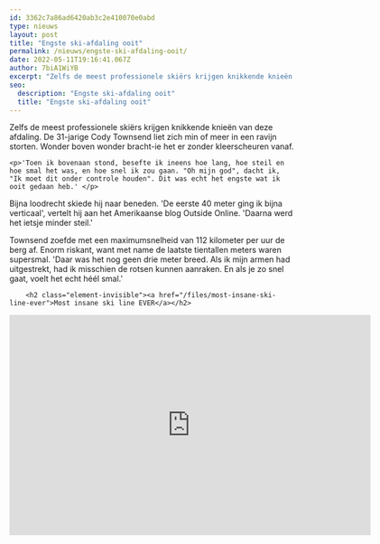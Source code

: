 ```yaml
---
id: 3362c7a86ad6420ab3c2e410070e0abd
type: nieuws
layout: post
title: "Engste ski-afdaling ooit"
permalink: /nieuws/engste-ski-afdaling-ooit/
date: 2022-05-11T19:16:41.067Z
author: 7biA1WiYB
excerpt: "Zelfs de meest professionele skiërs krijgen knikkende knieën van deze afdaling. De 31-jarige Cody Townsend liet zich min of meer in een ravijn storten. Wonder boven wonder bracht-ie het er zonder kleerscheuren vanaf.  "
seo:
  description: "Engste ski-afdaling ooit"
  title: "Engste ski-afdaling ooit"
---
```

Zelfs de meest professionele skiërs krijgen knikkende knieën van deze afdaling. De 31-jarige Cody Townsend liet zich min of meer in een ravijn storten. Wonder boven wonder bracht-ie het er zonder kleerscheuren vanaf.  

    <p>'Toen ik bovenaan stond, besefte ik ineens hoe lang, hoe steil en hoe smal het was, en hoe snel ik zou gaan. "Oh mijn god", dacht ik, "Ik moet dit onder controle houden". Dit was echt het engste wat ik ooit gedaan heb.' </p>
<p>Bijna loodrecht skiede hij naar beneden. 'De eerste 40 meter ging ik bijna verticaal', vertelt hij aan het Amerikaanse blog Outside Online. 'Daarna werd het ietsje minder steil.'</p>
<p>Townsend zoefde met een maximumsnelheid van 112 kilometer per uur de berg af. Enorm riskant, want met name de laatste tientallen meters waren supersmal. 'Daar was het nog geen drie meter breed. Als ik mijn armen had uitgestrekt, had ik misschien de rotsen kunnen aanraken. En als je zo snel gaat, voelt het echt héél smal.'</p>
<p><div class="media media-element-container media-default"><div id="file-1171" class="file file-video file-video-youtube">

        <h2 class="element-invisible"><a href="/files/most-insane-ski-line-ever">Most insane ski line EVER</a></h2>
    
  
  <div class="content">
    <div class="media-youtube-video media-element file-default media-youtube-1">
  <iframe class="media-youtube-player" width="640" height="390" title="Most insane ski line EVER" src="https://www.youtube.com/embed/aDEaAOcDKnA?wmode=opaque&controls=" name="Most insane ski line EVER" frameborder="0" allowfullscreen="">Video van Most insane ski line EVER</iframe>
</div>
  </div>

  
</div>
</div>
<p> </p>  
